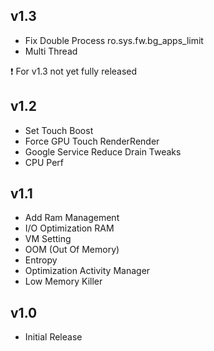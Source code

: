 ## v1.3

- Fix Double Process ro.sys.fw.bg_apps_limit
- Multi Thread

:exclamation: For v1.3 not yet fully released

## v1.2

- Set Touch Boost
- Force GPU Touch RenderRender
- Google Service Reduce Drain Tweaks
- CPU Perf

## v1.1

- Add Ram Management
- I/O Optimization RAM
- VM Setting
- OOM (Out Of Memory)
- Entropy
- Optimization Activity Manager
- Low Memory Killer

## v1.0

- Initial Release
